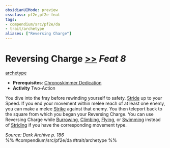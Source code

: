 ```yaml
---
obsidianUIMode: preview
cssclass: pf2e,pf2e-feat
tags:
- compendium/src/pf2e/da
- trait/archetype
aliases: ["Reversing Charge"]
---
```

# Reversing Charge  [>>](../../rules/core-rulebook/chapter-9-playing-the-game.md#Actions "Two-Action") *Feat 8*  
[archetype](../../rules/traits/archetype.md)  

- **Prerequisites**: [Chronoskimmer Dedication](chronoskimmer-dedication-da.md)
- **Activity** Two-Action

You dive into the fray before rewinding yourself to safety. [Stride](../../rules/actions/stride.md) up to your Speed. If you end your movement within melee reach of at least one enemy, you can make a melee [Strike](../../rules/actions/strike.md) against that enemy. You then teleport back to the square from which you began your Reversing Charge. You can use Reversing Charge while [Burrowing](../../rules/actions/burrow.md), [Climbing](../../rules/actions/climb.md), [Flying](../../rules/actions/fly.md), or [Swimming](../../rules/actions/swim.md) instead of [Striding](../../rules/actions/stride.md) if you have the corresponding movement type.

*Source: Dark Archive p. 186*  
%% #compendium/src/pf2e/da #trait/archetype %%